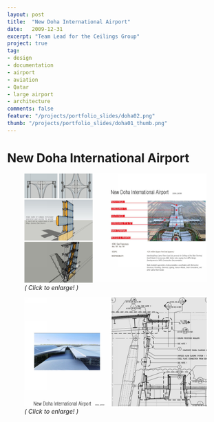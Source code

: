 ```yaml
---
layout: post
title:  "New Doha International Airport"
date:   2009-12-31
excerpt: "Team Lead for the Ceilings Group"
project: true
tag:
- design
- documentation
- airport
- aviation
- Qatar
- large airport
- architecture
comments: false
feature: "/projects/portfolio_slides/doha02.png"
thumb: "/projects/portfolio_slides/doha01_thumb.png"
---
```


# New Doha International Airport
<figure>
<a href="/projects/portfolio_slides/doha01.png"><img src="/projects/portfolio_slides/doha01.png"></a>
<figurecaption><i>( Click to enlarge! )</i></figurecaption>
</figure>
<figure>
<a href="/projects/portfolio_slides/doha02.png"><img src="/projects/portfolio_slides/doha02.png"></a>
<figurecaption><i>( Click to enlarge! )</i></figurecaption>
</figure>
